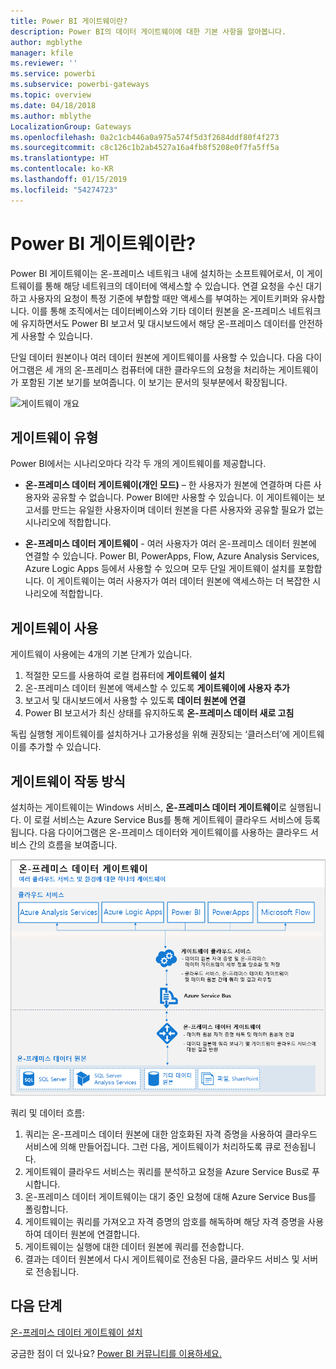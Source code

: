 ```yaml
---
title: Power BI 게이트웨이란?
description: Power BI의 데이터 게이트웨이에 대한 기본 사항을 알아봅니다.
author: mgblythe
manager: kfile
ms.reviewer: ''
ms.service: powerbi
ms.subservice: powerbi-gateways
ms.topic: overview
ms.date: 04/18/2018
ms.author: mblythe
LocalizationGroup: Gateways
ms.openlocfilehash: 0a2c1cb446a0a975a574f5d3f2684ddf80f4f273
ms.sourcegitcommit: c8c126c1b2ab4527a16a4fb8f5208e0f7fa5ff5a
ms.translationtype: HT
ms.contentlocale: ko-KR
ms.lasthandoff: 01/15/2019
ms.locfileid: "54274723"
---
```

# <a name="what-are-power-bi-gateways"></a>Power BI 게이트웨이란?

Power BI 게이트웨이는 온-프레미스 네트워크 내에 설치하는 소프트웨어로서, 이 게이트웨이를 통해 해당 네트워크의 데이터에 액세스할 수 있습니다. 연결 요청을 수신 대기하고 사용자의 요청이 특정 기준에 부합할 때만 액세스를 부여하는 게이트키퍼와 유사합니다. 이를 통해 조직에서는 데이터베이스와 기타 데이터 원본을 온-프레미스 네트워크에 유지하면서도 Power BI 보고서 및 대시보드에서 해당 온-프레미스 데이터를 안전하게 사용할 수 있습니다.

단일 데이터 원본이나 여러 데이터 원본에 게이트웨이를 사용할 수 있습니다. 다음 다이어그램은 세 개의 온-프레미스 컴퓨터에 대한 클라우드의 요청을 처리하는 게이트웨이가 포함된 기본 보기를 보여줍니다. 이 보기는 문서의 뒷부분에서 확장됩니다.

![게이트웨이 개요](media/service-gateway-getting-started/gateway-overview.png)

## <a name="types-of-gateways"></a>게이트웨이 유형

Power BI에서는 시나리오마다 각각 두 개의 게이트웨이를 제공합니다.

* **온-프레미스 데이터 게이트웨이(개인 모드)** – 한 사용자가 원본에 연결하며 다른 사용자와 공유할 수 없습니다. Power BI에만 사용할 수 있습니다. 이 게이트웨이는 보고서를 만드는 유일한 사용자이며 데이터 원본을 다른 사용자와 공유할 필요가 없는 시나리오에 적합합니다.

* **온-프레미스 데이터 게이트웨이** - 여러 사용자가 여러 온-프레미스 데이터 원본에 연결할 수 있습니다. Power BI, PowerApps, Flow, Azure Analysis Services, Azure Logic Apps 등에서 사용할 수 있으며 모두 단일 게이트웨이 설치를 포함합니다. 이 게이트웨이는 여러 사용자가 여러 데이터 원본에 액세스하는 더 복잡한 시나리오에 적합합니다. 

## <a name="using-a-gateway"></a>게이트웨이 사용

게이트웨이 사용에는 4개의 기본 단계가 있습니다.

1. 적절한 모드를 사용하여 로컬 컴퓨터에 **게이트웨이 설치**
2. 온-프레미스 데이터 원본에 액세스할 수 있도록 **게이트웨이에 사용자 추가**
3. 보고서 및 대시보드에서 사용할 수 있도록 **데이터 원본에 연결**
4. Power BI 보고서가 최신 상태를 유지하도록 **온-프레미스 데이터 새로 고침**

독립 실행형 게이트웨이를 설치하거나 고가용성을 위해 권장되는 ‘클러스터’에 게이트웨이를 추가할 수 있습니다.

## <a name="how-gateways-work"></a>게이트웨이 작동 방식

설치하는 게이트웨이는 Windows 서비스, **온-프레미스 데이터 게이트웨이**로 실행됩니다. 이 로컬 서비스는 Azure Service Bus를 통해 게이트웨이 클라우드 서비스에 등록됩니다. 다음 다이어그램은 온-프레미스 데이터와 게이트웨이를 사용하는 클라우드 서비스 간의 흐름을 보여줍니다.

![게이트웨이 데이터 흐름이 있는 다이어그램](media/service-gateway-getting-started/gateway-how-it-works.png)

쿼리 및 데이터 흐름:

1. 쿼리는 온-프레미스 데이터 원본에 대한 암호화된 자격 증명을 사용하여 클라우드 서비스에 의해 만들어집니다. 그런 다음, 게이트웨이가 처리하도록 큐로 전송됩니다.
2. 게이트웨이 클라우드 서비스는 쿼리를 분석하고 요청을 Azure Service Bus로 푸시합니다.
3. 온-프레미스 데이터 게이트웨이는 대기 중인 요청에 대해 Azure Service Bus를 폴링합니다.
4. 게이트웨이는 쿼리를 가져오고 자격 증명의 암호를 해독하며 해당 자격 증명을 사용하여 데이터 원본에 연결합니다.
5. 게이트웨이는 실행에 대한 데이터 원본에 쿼리를 전송합니다.
6. 결과는 데이터 원본에서 다시 게이트웨이로 전송된 다음, 클라우드 서비스 및 서버로 전송됩니다.

## <a name="next-steps"></a>다음 단계
[온-프레미스 데이터 게이트웨이 설치](service-gateway-install.md)

궁금한 점이 더 있나요? [Power BI 커뮤니티를 이용하세요.](http://community.powerbi.com/)

